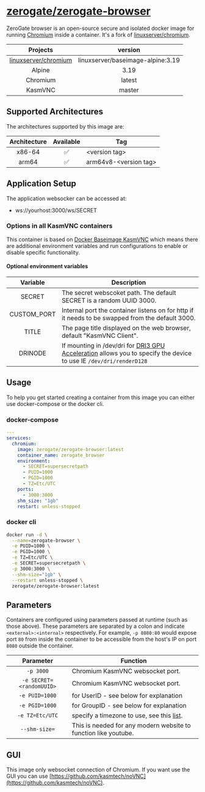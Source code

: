 # [zerogate/zerogate-browser](https://github.com/zerogate/zerogate-browser)

ZeroGate browser is an open-source secure and isolated docker image for running [Chromium](https://www.chromium.org/chromium-projects/) inside a container. It's a fork of [linuxserver/chromium](https://github.com/linuxserver/docker-chromium).

|                                Projects                                |              version              |
| :--------------------------------------------------------------------: | :-------------------------------: |
| [linuxserver/chromium](https://github.com/linuxserver/docker-chromium) | linuxserver/baseimage-alpine:3.19 |
|                                 Alpine                                 |               3.19                |
|                                Chromium                                |              latest               |
|                                KasmVNC                                 |              master               |

## Supported Architectures

The architectures supported by this image are:

| Architecture | Available | Tag                     |
| :----------: | :-------: | ----------------------- |
|    x86-64    |    ✅     | \<version tag\>         |
|    arm64     |    ✅     | arm64v8-\<version tag\> |

## Application Setup

The application websocker can be accessed at:

- ws://yourhost:3000/ws/SECRET

### Options in all KasmVNC containers

This container is based on [Docker Baseimage KasmVNC](https://github.com/linuxserver/docker-baseimage-kasmvnc) which means there are additional environment variables and run configurations to enable or disable specific functionality.

#### Optional environment variables

|  Variable   | Description                                                                                                                                                                             |
| :---------: | --------------------------------------------------------------------------------------------------------------------------------------------------------------------------------------- |
|   SECRET    | The secret webscoket path. The default SECRET is a random UUID 3000.                                                                                                                    |
| CUSTOM_PORT | Internal port the container listens on for http if it needs to be swapped from the default 3000.                                                                                        |
|    TITLE    | The page title displayed on the web browser, default "KasmVNC Client".                                                                                                                  |
|   DRINODE   | If mounting in /dev/dri for [DRI3 GPU Acceleration](https://www.kasmweb.com/kasmvnc/docs/master/gpu_acceleration.html) allows you to specify the device to use IE `/dev/dri/renderD128` |

## Usage

To help you get started creating a container from this image you can either use docker-compose or the docker cli.

### docker-compose

```yaml
---
services:
  chromium:
    image: zerogate/zerogate-browser:latest
    container_name: zerogate_browser
    environment:
      - SECRET=supersecretpath
      - PUID=1000
      - PGID=1000
      - TZ=Etc/UTC
    ports:
      - 3000:3000
    shm_size: "1gb"
    restart: unless-stopped
```

### docker cli

```bash
docker run -d \
  --name=zerogate-browser \
  -e PUID=1000 \
  -e PGID=1000 \
  -e TZ=Etc/UTC \
  -e SECRET=supersecretpath \
  -p 3000:3000 \
  --shm-size="1gb" \
  --restart unless-stopped \
  zerogate/zerogate-browser:latest
```

## Parameters

Containers are configured using parameters passed at runtime (such as those above). These parameters are separated by a colon and indicate `<external>:<internal>` respectively. For example, `-p 8080:80` would expose port `80` from inside the container to be accessible from the host's IP on port `8080` outside the container.

|        Parameter         | Function                                                                                                       |
| :----------------------: | -------------------------------------------------------------------------------------------------------------- |
|        `-p 3000`         | Chromium KasmVNC websocket port.                                                                               |
| `-e SECRET=<randomUUID>` | Chromium KasmVNC websocket port.                                                                               |
|      `-e PUID=1000`      | for UserID - see below for explanation                                                                         |
|      `-e PGID=1000`      | for GroupID - see below for explanation                                                                        |
|     `-e TZ=Etc/UTC`      | specify a timezone to use, see this [list](https://en.wikipedia.org/wiki/List_of_tz_database_time_zones#List). |
|      `--shm-size=`       | This is needed for any modern website to function like youtube.                                                |

## GUI

This image only websocket connection of Chromium. If you want use the GUI you can use [https://github.com/kasmtech/noVNC](https://github.com/kasmtech/noVNC).

